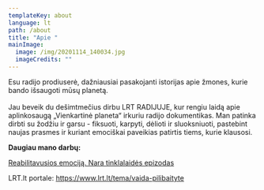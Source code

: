 ```yaml
---
templateKey: about
language: lt
path: /about
title: "Apie "
mainImage:
  image: /img/20201114_140034.jpg
  imageCredits: ""
---
```

Esu radijo prodiuserė, dažniausiai pasakojanti istorijas apie žmones, kurie bando išsaugoti mūsų planetą. \
\
Jau beveik du dešimtmečius dirbu LRT RADIJUJE, kur rengiu laidą apie aplinkosaugą „Vienkartinė planeta“ irkuriu radijo dokumentikas. Man patinka dirbti su žodžiu ir garsu - fiksuoti, karpyti, dėlioti ir sluoksniuoti, pastebint naujas prasmes ir kuriant emociškai paveikias patirtis tiems, kurie klausosi.

**Daugiau mano darbų:**

[Reabilitavusios emociją. Nara tinklalaidės epizodas ](https://nara.lt/lt/articles-lt/reabilitavusios-emocija-interviu-su-lrt-radijo-dokumentikos-kurejomis)

LRT.lt portale: https://www.lrt.lt/tema/vaida-pilibaityte